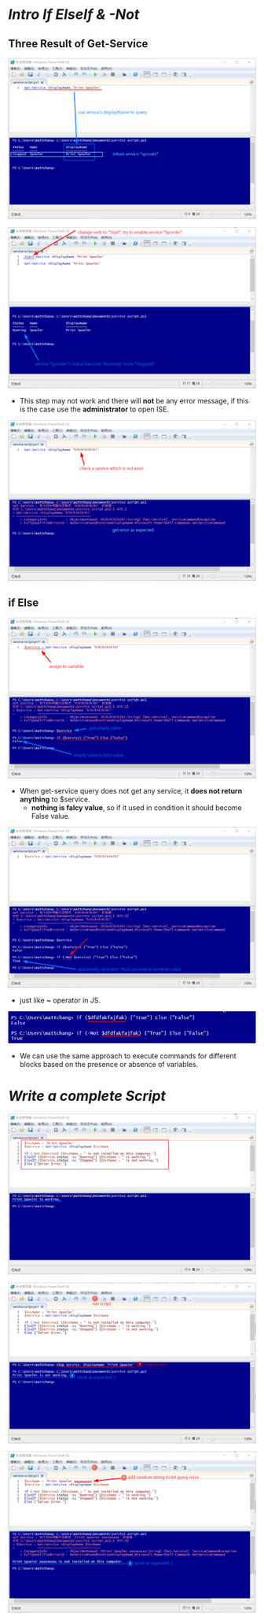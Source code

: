 # **_Intro If ElseIf & -Not_**

## **Three Result of Get-Service**

![Alt get-service narrow by displayName](pic/bandicam%202022-10-10%2007-53-02-084.jpg)

![Alt start service](pic/bandicam%202022-10-10%2007-56-56-371.jpg)

- This step may not work and there will **not** be any error message, if this is the case use the **administrator** to open ISE.

![Alt get-service not exist](pic/bandicam%202022-10-10%2007-58-24-160.jpg)

## **if Else**

![Alt assign result to a variable](pic/bandicam%202022-10-10%2008-01-32-933.jpg)

- When get-service query does not get any service, it **does not return anything** to $service.
  - **nothing is falcy value**, so if it used in condition it should become False value.

![Alt -Not operator](pic/bandicam%202022-10-10%2008-03-05-682.jpg)

- just like **~** operator in JS.

![alt](pic/bandicam%202022-10-10%2008-23-07-067.jpg)

- We can use the same approach to execute commands for different blocks based on the presence or absence of variables.

# **_Write a complete Script_**

![Alt full script](pic/bandicam%202022-10-10%2008-06-50-213.jpg)

![Alt stop service and run script](pic/bandicam%202022-10-10%2008-08-50-705.jpg)

![Alt get non-exist service and run script](pic/bandicam%202022-10-10%2008-10-51-293.jpg)

